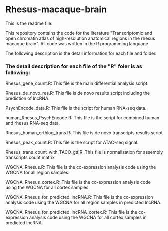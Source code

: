 # Rhesus-macaque-brain

This is the readme file.

This repository contains the code for the literature "Transcriptomic and open chromatin atlas of high-resolution anatomical regions in the rhesus macaque brain". All code was written in the R programming language. 

The following description is the detail information for each file and folder.

### The detail description for each file of the "R" foler is as following:

Rhesus_gene_count.R: This file is the main differential analysis script.

Rhesus_de_novo_res.R: This file is de novo results script including the prediction of lncRNA.

PsychEncode_data.R: This file is the script for human RNA-seq data.

human_Rhesus_PsychEncode.R: This file is the script for combined human and rhesus RNA-seq data.

Rhesus_human_orthlog_trans.R: This file is de novo transcripts results script

Rhesus_peak_count.R: This file is the script for ATAC-seq signal.

Rhesus_trans_count_with_TACO_gtf.R: This file is normalization for assembly transcripts count matrix

WGCNA_Rhesus.R: This file is the co-expression analysis code using the WGCNA for all region samples. 

WGCNA_Rhesus_cortex.R: This file is the co-expression analysis code using the WGCNA for all cortex samples. 

WGCNA_Rhesus_for_predicted_lncRNA.R: This file is the co-expression analysis code using the WGCNA for all region samples in predicted lncRNA. 

WGCNA_Rhesus_for_predicted_lncRNA_cortex.R: This file is the co-expression analysis code using the WGCNA for all cortex samples in predicted lncRNA.
















